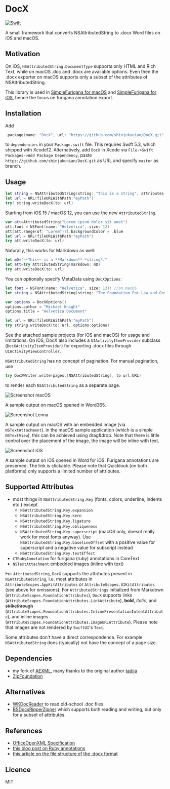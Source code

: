 # DocX
[![Swift](https://github.com/shinjukunian/DocX/actions/workflows/swift.yml/badge.svg)](https://github.com/shinjukunian/DocX/actions/workflows/swift.yml)

A small framework that converts NSAttributedString to .docx Word files on iOS and macOS.

## Motivation

On iOS, `NSAttributedString.DocumentType` supports only HTML and Rich Text, while on macOS .doc and .docx are available options. Even then the .docx exporter on macOS supports only a subset of the attributes of NSAttributedString. 

This library is used in [SimpleFurigana for macOS](https://itunes.apple.com/de/app/simple-furigana/id997615882?l=en&mt=12) and [SimpleFurigana for iOS](https://itunes.apple.com/de/app/simple-furigana/id924351286?l=en&mt=8), hence the focus on furigana annotation export.

## Installation

Add 
```swift
.package(name: "DocX", url: "https://github.com/shinjukunian/DocX.git", .branch("master"))
```

to ```dependencies``` in your  ```Package.swift``` file. This requires Swift 5.3, which shipped with Xcode12.
Alternatively, add  ```DocX``` in Xcode via ```File->Swift Packages->Add Package Dependency```, paste ```https://github.com/shinjukunian/DocX.git``` as URL and specify ```master``` as branch.

## Usage

```swift
let string = NSAttributedString(string: "This is a string", attributes: [.font: UIFont.systemFont(ofSize: UIFont.systemFontSize), .backgroundColor: UIColor.blue])
let url = URL(fileURLWithPath:"myPath")
try? string.writeDocX(to: url)
```
Starting from iOS 15 / macOS 12, you can use the new `AttributedString`.

```swift
var att=AttributedString("Lorem ipsum dolor sit amet")
att.font = NSFont(name: "Helvetica", size: 12)
att[att.range(of: "Lorem")!].backgroundColor = .blue
let url = URL(fileURLWithPath:"myPath")
try att.writeDocX(to: url)
```

Naturally, this works for Markdown as well:

```swift
let mD="~~This~~ is a **Markdown** *string*."
let att=try AttributedString(markdown: mD)
try att.writeDocX(to: url)
```

You can optionally specify MetaData using `DocXOptions`:

```swift
let font = NSFont(name: "Helvetica", size: 13)! //on macOS
let string = NSAttributedString(string: "The Foundation For Law and Government favours Helvetica.", attributes: [.font: font])

var options = DocXOptions()
options.author = "Michael Knight"
options.title = "Helvetica Document"

let url = URL(fileURLWithPath:"myPath")
try string.writeDocX(to: url, options:options)
```

See the attached sample projects (for iOS and macOS) for usage and limitations.
On iOS, DocX also includes a `UIActivityItemProvider` subclass (`DocXActivityItemProvider`) for exporting .docx files through `UIActivityViewController`.

`NSAttributedString` has no concept of pagination. For manual pagination, use 

```swift
try DocXWriter.write(pages:[NSAttributedString], to url:URL)
```
to render each `NSAttributedString` as a separate page.

![Screenshot macOS](/images/screenshot_mac.jpg)

A sample output on macOS opened in Word365.

![Screenshot Lenna](/images/lenna.jpg)

A sample output on macOS with an embedded image (via ```NSTextAttachment```). in the macOS sample application (which is a simple ```NSTextView```), this can be achieved using drag&drop. Note that there is little control over the placement of the image, the image will be inline with text. 

![Screenshot iOS](/images/screenshot_iOS.png)

A sample output on iOS opened in Word for iOS. Furigana annotations are preserved. The link is clickable.
Please note that Quicklook (on both platforms) only supports a limited number of attributes.

## Supported Attributes

- most things in `NSAttributedString.Key` (fonts, colors, underline, indents etc.) except
  - `NSAttributedString.Key.expansion`
  - `NSAttributedString.Key.kern`
  - `NSAttributedString.Key.ligature`
  - `NSAttributedString.Key.obliqueness`
  - `NSAttributedString.Key.superscript` (macOS only, doesnt really work for most fonts anyway). Use `NSAttributedString.Key.baselineOffset` with a positive value for superscript and a negative value for subscript instead
  - `NSAttributedString.Key.textEffect`
- `CTRubyAnnotation` for furigana (ruby) annotations in CoreText
- `NSTextAttachment` embedded images (inline with text)

For `AttributedString`, `DocX` supports the attributes present in `NSAttributedString`, i.e. most attributes in `AttributeScopes.AppKitAttributes` or `AttributeScopes.UIKitAttributes` (see above for omissions). For `AttributedStrings` initialized from Markdown (`AttributeScopes.FoundationAttributes`), `DocX` supports links (`AttributeScopes.FoundationAttributes.LinkAttribute`), **bold**, *italic*, and ~~strikethrough~~ (`AttributeScopes.FoundationAttributes.InlinePresentationIntentAttribute`), and inline images (`AttributeScopes.FoundationAttributes.ImageURLAttribute`). Please note that images are not rendered by `SwiftUI`'s `Text`.

Some attributes don't have a direct correspondence. For example `NSAttributedString` does (typically) not have the concept of a page size.  

## Dependencies

- my fork of [AEXML](https://github.com/shinjukunian/AEXML), many thanks to the original author [tadija](https://github.com/tadija/AEXML)
- [ZipFoundation](https://github.com/weichsel/ZIPFoundation)

## Alternatives

- [WKDocReader](https://github.com/Wekwa/WKDocReader) to read old-school .doc files
- [BSDocxRipperZipper](https://github.com/SlayterDev/BSDocxRipperZipper) which supports both reading and writing, but only for a subset of attributes.

## References

- [OfficeOpenXML Specification](http://officeopenxml.com/anatomyofOOXML.php)
- [this blog post on Ruby annotations](https://blogs.msdn.microsoft.com/murrays/2014/12/27/ruby-text-objects/)
- [this article on the file structure of the .docx format](https://www.toptal.com/xml/an-informal-introduction-to-docx)

## Licence
MIT

